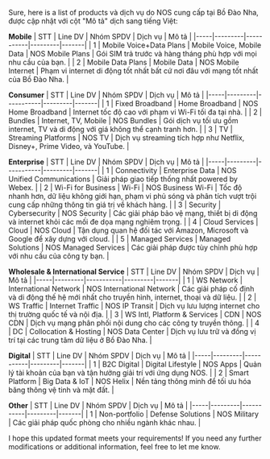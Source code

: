 Sure, here is a list of products và dịch vụ do NOS cung cấp tại Bồ Đào Nha, được cập nhật với cột "Mô tả" dịch sang tiếng Việt:

**Mobile**
| STT | Line DV | Nhóm SPDV | Dịch vụ | Mô tả |
|-----|---------|-----------|---------|-------|
| 1   | Mobile Voice+Data Plans | Mobile Voice, Mobile Data | NOS Mobile Plans | Gói SIM trả trước và hàng tháng phù hợp với mọi nhu cầu của bạn. |
| 2   | Mobile Data Plans | Mobile Data | NOS Mobile Internet | Phạm vi internet di động tốt nhất bất cứ nơi đâu với mạng tốt nhất của Bồ Đào Nha. |

**Consumer**
| STT | Line DV | Nhóm SPDV | Dịch vụ | Mô tả |
|-----|---------|-----------|---------|-------|
| 1   | Fixed Broadband | Home Broadband | NOS Home Broadband | Internet tốc độ cao với phạm vi Wi-Fi tối đa tại nhà. |
| 2   | Bundles | Internet, TV, Mobile | NOS Bundles | Gói dịch vụ tối ưu gồm internet, TV và di động với giá không thể cạnh tranh hơn. |
| 3   | TV | Streaming Platforms | NOS TV | Dịch vụ streaming tích hợp như Netflix, Disney+, Prime Video, và YouTube. |

**Enterprise**
| STT | Line DV | Nhóm SPDV | Dịch vụ | Mô tả |
|-----|---------|-----------|---------|-------|
| 1   | Connectivity | Enterprise Data | NOS Unified Communications | Giải pháp giao tiếp thống nhất powered by Webex. |
| 2   | Wi-Fi for Business | Wi-Fi | NOS Business Wi-Fi | Tốc độ nhanh hơn, dữ liệu không giới hạn, phạm vi phủ sóng và phân tích vượt trội cung cấp những thông tin giá trị về khách hàng. |
| 3   | Security | Cybersecurity | NOS Security | Các giải pháp bảo vệ mạng, thiết bị di động và internet khỏi các mối đe dọa mạng nghiêm trọng. |
| 4   | Cloud Services | Cloud | NOS Cloud | Tận dụng quan hệ đối tác với Amazon, Microsoft và Google để xây dựng với cloud. |
| 5   | Managed Services | Managed Solutions | NOS Managed Services | Các giải pháp được tùy chỉnh phù hợp với nhu cầu của công ty bạn. |

**Wholesale & International Service**
| STT | Line DV | Nhóm SPDV | Dịch vụ | Mô tả |
|-----|---------|-----------|---------|-------|
| 1   | WS Network | International Network | NOS International Network | Các giải pháp cố định và di động thế hệ mới nhất cho truyền hình, internet, thoại và dữ liệu. |
| 2   | WS Traffic | Internet Traffic | NOS IP Transit | Dịch vụ lưu lượng internet cho thị trường quốc tế và nội địa. |
| 3   | WS Intl, Platform & Services | CDN | NOS CDN | Dịch vụ mạng phân phối nội dung cho các công ty truyền thông. |
| 4   | DC | Collocation & Hosting | NOS Data Center | Dịch vụ lưu trữ và đồng vị trí tại các trung tâm dữ liệu ở Bồ Đào Nha. |

**Digital**
| STT | Line DV | Nhóm SPDV | Dịch vụ | Mô tả |
|-----|---------|-----------|---------|-------|
| 1   | B2C Digital | Digital Lifestyle | NOS Apps | Quản lý tài khoản của bạn và tận hưởng giải trí với ứng dụng NOS. |
| 2   | Smart Platform | Big Data & IoT | NOS Helix | Nền tảng thông minh để tối ưu hóa băng thông vệ tinh và mặt đất. |

**Other**
| STT | Line DV | Nhóm SPDV | Dịch vụ | Mô tả |
|-----|---------|-----------|---------|-------|
| 1   | Non-portfolio | Defense Solutions | NOS Military | Các giải pháp quốc phòng cho nhiều ngành khác nhau. |

I hope this updated format meets your requirements! If you need any further modifications or additional information, feel free to let me know.